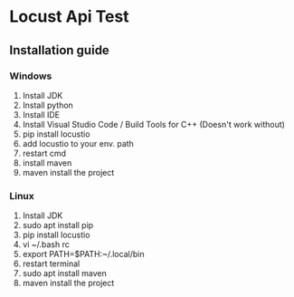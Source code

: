 # Locust Api Test

## Installation guide
### Windows
1. Install JDK  
2. Install python  
3. Install IDE  
4. Install Visual Studio Code / Build Tools for C++ (Doesn't work without)   
5. pip install locustio  
6. add locustio to your env. path  
7. restart cmd  
8. install maven
9. maven install the project   

### Linux
1. Install JDK
2. sudo apt install pip    
3. pip install locustio  
4. vi  ~/.bash rc
5. export PATH=$PATH:~/.local/bin
7. restart terminal  
8. sudo apt install maven
9. maven install the project   

